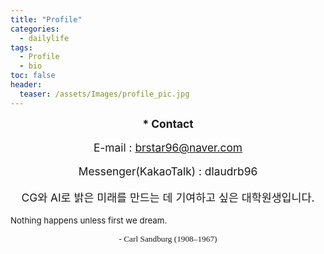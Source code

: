 ```yaml
---
title: "Profile"
categories:
  - dailylife
tags: 
  - Profile
  - bio
toc: false
header:
  teaser: /assets/Images/profile_pic.jpg
---
```


<center>
<span style="font-size:13pt">
<b>* Contact</b>

E-mail : brstar96@naver.com 

Messenger(KakaoTalk) : dlaudrb96

CG와 AI로 밝은 미래를 만드는 데 기여하고 싶은 대학원생입니다.
</center>

<span style="font-size: 13.3333px;">Nothing happens unless first we dream.</span></span></p><p align="center" style="text-align: center;"><span style="font-family: 나눔고딕, NanumGothic; font-size: 10pt;">- Carl Sandburg (</span><span style="font-family: 나눔고딕, NanumGothic;"><span style="font-size: 13.3333px;">1908–1967)</span></span></p><p style="text-align: center;" align="center"><br></p><p style="text-align: center;" align="center"><br></p>
